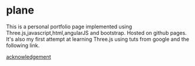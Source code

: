 # plane

This is a personal portfolio page implemented using Three.js,javascript,html,angularJS and bootstrap. Hosted on github pages. 
It's also my first attempt at learning Three.js using tuts from google and the following link.

[acknowledgement](https://tympanus.net/codrops/2016/04/26/the-aviator-animating-basic-3d-scene-threejs/)
